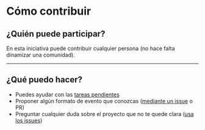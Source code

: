 # Cómo contribuir

## ¿Quién puede participar?

En esta iniciativa puede contribuir cualquier persona (no hace falta dinamizar una comunidad).

---

## ¿Qué puedo hacer?

* Puedes ayudar con las [tareas pendientes](https://github.com/ComBuildersES/formatos-para-eventos/issues?q=sort%3Aupdated-desc%20is%3Aissue%20is%3Aopen%20label%3A%22help%20wanted%22)
* Proponer algún formato de evento que conozcas ([mediante un issue](https://github.com/ComBuildersES/formatos-para-eventos/issues?q=sort%3Aupdated-desc+is%3Aissue+is%3Aopen) o PR)
* Preguntar cualquier duda sobre el proyecto que no te quede clara ([usa los issues](https://github.com/ComBuildersES/formatos-para-eventos/issues?q=sort%3Aupdated-desc+is%3Aissue+is%3Aopen))
